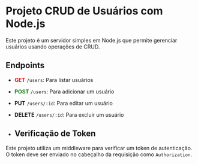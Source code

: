 # Projeto CRUD de Usuários com Node.js

Este projeto é um servidor simples em Node.js que permite gerenciar usuários usando operações de CRUD.

## Endpoints

- <span style="color:red">**GET**</span> `/users`: Para listar usuários
- <span style="color:green">**POST**</span> `/users`: Para adicionar um usuário
- <span style="blue">**PUT**</span> `/users/:id`: Para editar um usuário
- <span style="orange">**DELETE**</span> `/users/:id`: Para excluir um usuário

- ## Verificação de Token

Este projeto utiliza um middleware para verificar um token de autenticação. O token deve ser enviado no cabeçalho da requisição como `Authorization`.
